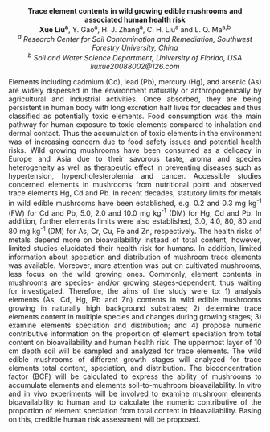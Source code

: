 <center><strong>Trace element contents in wild growing edible mushrooms and associated
human health risk</strong>

<center><strong>Xue Liu<sup>a</sup></strong>, Y. Gao<sup>a</sup>, H. J. Zhang<sup>a</sup>, C. H. Liu<sup>a</sup> and L. Q. Ma<sup>a,b</sup>

<center><i><sup>a</sup> Research Center for Soil Contamination and Remediation, Southwest Forestry University, China </i>

<center><i><sup>b</sup> Soil and Water Science Department, University of Florida, USA</i>

<center><i>liuxue20088002@126.com</i>

<p style="text-align:justify">Elements including cadmium (Cd), lead (Pb), mercury (Hg), and arsenic
(As) are widely dispersed in the environment naturally or
anthropogenically by agricultural and industrial activities. Once
absorbed, they are being persistent in human body with long excretion
half lives for decades and thus classified as potentially toxic
elements. Food consumption was the main pathway for human exposure to
toxic elements compared to inhalation and dermal contact. Thus the
accumulation of toxic elements in the environment was of increasing
concern due to food safety issues and potential health risks. Wild
growing mushrooms have been consumed as a delicacy in Europe and Asia
due to their savorous taste, aroma and species heterogeneity as well as
therapeutic effect in preventing diseases such as hypertension,
hypercholesterolemia and cancer. Accessible studies concerned elements
in mushrooms from nutritional point and observed trace elements Hg, Cd
and Pb. In recent decades, statutory limits for metals in wild edible
mushrooms have been established, e.g. 0.2 and 0.3 mg kg<sup>-1</sup> (FW) for Cd
and Pb, 5.0, 2.0 and 10.0 mg kg<sup>-1</sup> (DM) for Hg, Cd and Pb. In addition,
further elements limits were also established, 3.0, 4.0, 80, 80 and 80
mg kg<sup>-1</sup> (DM) for As, Cr, Cu, Fe and Zn, respectively. The health risks
of metals depend more on bioavailability instead of total content,
however, limited studies elucidated their health risk for humans. In
addition, limited information about speciation and distribution of
mushroom trace elements was available. Moreover, more attention was put
on cultivated mushrooms, less focus on the wild growing ones. Commonly,
element contents in mushrooms are species- and/or growing
stages-dependent, thus waiting for investigated. Therefore, the aims of
the study were to: 1) analysis elements (As, Cd, Hg, Pb and Zn) contents
in wild edible mushrooms growing in naturally high background
substrates; 2) determine trace elements content in multiple species and
changes during growing stages; 3) examine elements speciation and
distribution; and 4) propose numeric contributive information on the
proportion of element speciation from total content on bioavailability
and human health risk. The uppermost layer of 10 cm depth soil will be
sampled and analyzed for trace elements. The wild edible mushrooms of
different growth stages will analyzed for trace elements total content,
speciation, and distribution. The bioconcentration factor (BCF) will be
calculated to express the ability of mushrooms to accumulate elements
and elements soil-to-mushroom bioavailability. In vitro and in vivo
experiments will be involved to examine mushroom elements
bioavailability to human and to calculate the numeric contributive of
the proportion of element speciation from total content in
bioavailability. Basing on this, credible human risk assessment will be
proposed.
